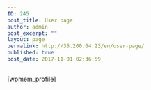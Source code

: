 ```yaml
---
ID: 245
post_title: User page
author: admin
post_excerpt: ""
layout: page
permalink: http://35.200.64.23/en/user-page/
published: true
post_date: 2017-11-01 02:36:59
---
```

[wpmem_profile]